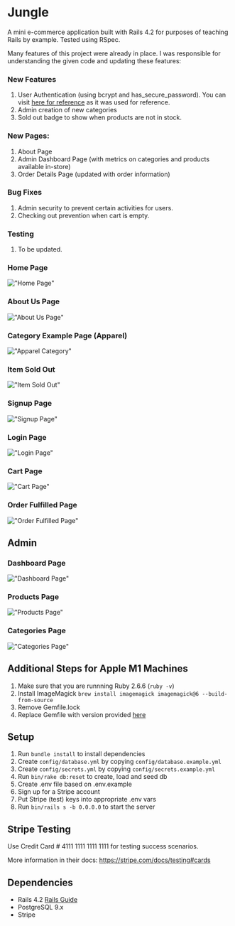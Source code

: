 # Jungle

A mini e-commerce application built with Rails 4.2 for purposes of teaching Rails by example. Tested using RSpec.

Many features of this project were already in place. I was responsible for understanding the given code and updating these features:

### New Features

1. User Authentication (using bcrypt and has_secure_password). You can visit [here for reference](https://gist.github.com/thebucknerlife/10090014) as it was used for reference.
2. Admin creation of new categories
3. Sold out badge to show when products are not in stock.

### New Pages:

1. About Page
2. Admin Dashboard Page (with metrics on categories and products available in-store)
3. Order Details Page (updated with order information)

### Bug Fixes

1. Admin security to prevent certain activities for users.
2. Checking out prevention when cart is empty.

### Testing

1. To be updated.

### Home Page

!["Home Page"]()

### About Us Page

!["About Us Page"]()

### Category Example Page (Apparel)

!["Apparel Category"]()

### Item Sold Out

!["Item Sold Out"]()

### Signup Page

!["Signup Page"]()

### Login Page

!["Login Page"]()

### Cart Page

!["Cart Page"]()

### Order Fulfilled Page

!["Order Fulfilled Page"]()

## Admin

### Dashboard Page

!["Dashboard Page"]()

### Products Page

!["Products Page"]()

### Categories Page

!["Categories Page"]()

## Additional Steps for Apple M1 Machines

1. Make sure that you are runnning Ruby 2.6.6 (`ruby -v`)
1. Install ImageMagick `brew install imagemagick imagemagick@6 --build-from-source`
1. Remove Gemfile.lock
1. Replace Gemfile with version provided [here](https://gist.githubusercontent.com/FrancisBourgouin/831795ae12c4704687a0c2496d91a727/raw/ce8e2104f725f43e56650d404169c7b11c33a5c5/Gemfile)

## Setup

1. Run `bundle install` to install dependencies
2. Create `config/database.yml` by copying `config/database.example.yml`
3. Create `config/secrets.yml` by copying `config/secrets.example.yml`
4. Run `bin/rake db:reset` to create, load and seed db
5. Create .env file based on .env.example
6. Sign up for a Stripe account
7. Put Stripe (test) keys into appropriate .env vars
8. Run `bin/rails s -b 0.0.0.0` to start the server

## Stripe Testing

Use Credit Card # 4111 1111 1111 1111 for testing success scenarios.

More information in their docs: <https://stripe.com/docs/testing#cards>

## Dependencies

- Rails 4.2 [Rails Guide](http://guides.rubyonrails.org/v4.2/)
- PostgreSQL 9.x
- Stripe

